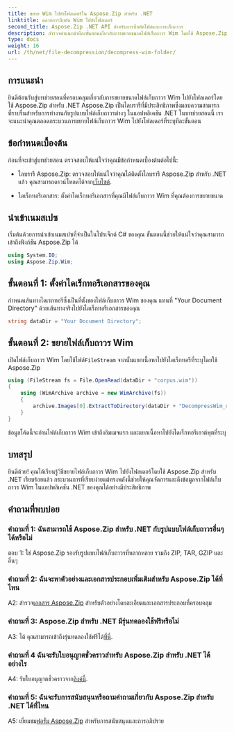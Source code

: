 ```yaml
---
title: ขยาย Wim ไปยังโฟลเดอร์ใน Aspose.Zip สำหรับ .NET
linktitle: คลายการบีบอัด Wim ไปยังโฟลเดอร์
second_title: Aspose.Zip .NET API สำหรับการบีบอัดไฟล์และการเก็บถาวร
description: สำรวจคำแนะนำทีละขั้นตอนเกี่ยวกับการขยายขนาดไฟล์เก็บถาวร Wim โดยใช้ Aspose.Zip สำหรับ .NET ดาวน์โหลดไลบรารี ปฏิบัติตามบทช่วยสอน และจัดการไฟล์เก็บถาวรในแอปพลิเคชัน .NET ของคุณอย่างมีประสิทธิภาพ
type: docs
weight: 16
url: /th/net/file-decompression/decompress-wim-folder/
---
```

## การแนะนำ

ยินดีต้อนรับสู่บทช่วยสอนที่ครอบคลุมเกี่ยวกับการขยายขนาดไฟล์เก็บถาวร Wim ไปยังโฟลเดอร์โดยใช้ Aspose.Zip สำหรับ .NET Aspose.Zip เป็นไลบรารีที่มีประสิทธิภาพซึ่งมอบความสามารถที่ราบรื่นสำหรับการทำงานกับรูปแบบไฟล์เก็บถาวรต่างๆ ในแอปพลิเคชัน .NET ในบทช่วยสอนนี้ เราจะแนะนำคุณตลอดกระบวนการขยายไฟล์เก็บถาวร Wim ไปยังโฟลเดอร์ที่ระบุทีละขั้นตอน

## ข้อกำหนดเบื้องต้น

ก่อนที่จะเข้าสู่บทช่วยสอน ตรวจสอบให้แน่ใจว่าคุณมีข้อกำหนดเบื้องต้นต่อไปนี้:

-  ไลบรารี Aspose.Zip: ตรวจสอบให้แน่ใจว่าคุณได้ติดตั้งไลบรารี Aspose.Zip สำหรับ .NET แล้ว คุณสามารถดาวน์โหลดได้จาก[เว็บไซต์](https://releases.aspose.com/zip/net/).

- ไดเร็กทอรีเอกสาร: ตั้งค่าไดเร็กทอรีเอกสารที่คุณมีไฟล์เก็บถาวร Wim ที่คุณต้องการขยายขนาด

## นำเข้าเนมสเปซ

เริ่มต้นด้วยการนำเข้าเนมสเปซที่จำเป็นในโปรเจ็กต์ C# ของคุณ ขั้นตอนนี้ช่วยให้แน่ใจว่าคุณสามารถเข้าถึงฟังก์ชัน Aspose.Zip ได้

```csharp
using System.IO;
using Aspose.Zip.Wim;
```

## ขั้นตอนที่ 1: ตั้งค่าไดเร็กทอรีเอกสารของคุณ

กำหนดเส้นทางไดเรกทอรีซึ่งเป็นที่ตั้งของไฟล์เก็บถาวร Wim ของคุณ แทนที่ "Your Document Directory" ด้วยเส้นทางจริงไปยังไดเร็กทอรีเอกสารของคุณ

```csharp
string dataDir = "Your Document Directory";
```

## ขั้นตอนที่ 2: ขยายไฟล์เก็บถาวร Wim

 เปิดไฟล์เก็บถาวร Wim โดยใช้ไฟล์`FileStream` จากนั้นแยกเนื้อหาไปยังไดเร็กทอรีที่ระบุโดยใช้ Aspose.Zip

```csharp
using (FileStream fs = File.OpenRead(dataDir + "corpus.wim"))
{
    using (WimArchive archive = new WimArchive(fs))
    {
        archive.Images[0].ExtractToDirectory(dataDir + "DecompressWim_out");
    }
}
```

ข้อมูลโค้ดนี้จะอ่านไฟล์เก็บถาวร Wim เข้าถึงอิมเมจแรก และแยกเนื้อหาไปยังไดเร็กทอรีเอาต์พุตที่ระบุ

## บทสรุป

ยินดีด้วย! คุณได้เรียนรู้วิธีขยายไฟล์เก็บถาวร Wim ไปยังโฟลเดอร์โดยใช้ Aspose.Zip สำหรับ .NET เรียบร้อยแล้ว กระบวนการที่เรียบง่ายแต่ทรงพลังนี้ช่วยให้คุณจัดการและดึงข้อมูลจากไฟล์เก็บถาวร Wim ในแอปพลิเคชัน .NET ของคุณได้อย่างมีประสิทธิภาพ

## คำถามที่พบบ่อย

### คำถามที่ 1: ฉันสามารถใช้ Aspose.Zip สำหรับ .NET กับรูปแบบไฟล์เก็บถาวรอื่นๆ ได้หรือไม่

ตอบ 1: ใช่ Aspose.Zip รองรับรูปแบบไฟล์เก็บถาวรที่หลากหลาย รวมถึง ZIP, TAR, GZIP และอื่นๆ

### คำถามที่ 2: ฉันจะหาตัวอย่างและเอกสารประกอบเพิ่มเติมสำหรับ Aspose.Zip ได้ที่ไหน

 A2: สำรวจ[เอกสาร Aspose.Zip](https://reference.aspose.com/zip/net/) สำหรับตัวอย่างโดยละเอียดและเอกสารประกอบที่ครอบคลุม

### คำถามที่ 3: Aspose.Zip สำหรับ .NET มีรุ่นทดลองใช้ฟรีหรือไม่

 A3: ได้ คุณสามารถเข้าถึงรุ่นทดลองใช้ฟรีได้[ที่นี่](https://releases.aspose.com/).

### คำถามที่ 4 ฉันจะรับใบอนุญาตชั่วคราวสำหรับ Aspose.Zip สำหรับ .NET ได้อย่างไร

 A4: รับใบอนุญาตชั่วคราวจาก[ลิงค์นี้](https://purchase.aspose.com/temporary-license/).

### คำถามที่ 5: ฉันจะรับการสนับสนุนหรือถามคำถามเกี่ยวกับ Aspose.Zip สำหรับ .NET ได้ที่ไหน

 A5: เยี่ยมชม[ฟอรั่ม Aspose.Zip](https://forum.aspose.com/c/zip/37) สำหรับการสนับสนุนและการอภิปราย